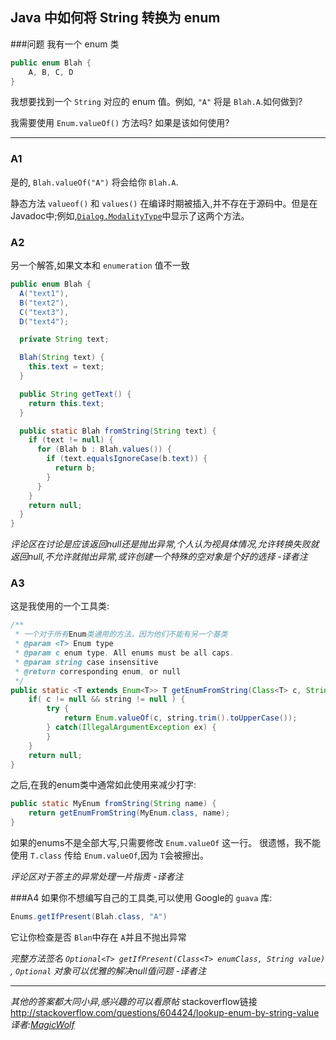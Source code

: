 ## Java 中如何将 String 转换为 enum

###问题
我有一个 enum 类

``` java 
public enum Blah {
    A, B, C, D
}
```
我想要找到一个 `String` 对应的 enum 值。例如, `"A"` 将是 `Blah.A`.如何做到?

我需要使用 `Enum.valueOf()` 方法吗? 如果是该如何使用?

---

### A1

是的, `Blah.valueOf("A")` 将会给你 `Blah.A`.

静态方法 `valueof()` 和 `values()` 在编译时期被插入,并不存在于源码中。但是在Javadoc中;例如,[`Dialog.ModalityType`](http://docs.oracle.com/javase/7/docs/api/java/awt/Dialog.ModalityType.html "Dialog.ModalityType")中显示了这两个方法。


### A2

另一个解答,如果文本和 `enumeration` 值不一致

``` java 
public enum Blah {
  A("text1"),
  B("text2"),
  C("text3"),
  D("text4");

  private String text;

  Blah(String text) {
    this.text = text;
  }

  public String getText() {
    return this.text;
  }

  public static Blah fromString(String text) {
    if (text != null) {
      for (Blah b : Blah.values()) {
        if (text.equalsIgnoreCase(b.text)) {
          return b;
        }
      }
    }
    return null;
  }
}
```
_评论区在讨论是应该返回null还是抛出异常,个人认为视具体情况,允许转换失败就返回null,不允许就抛出异常,或许创建一个特殊的空对象是个好的选择 -译者注_

### A3

这是我使用的一个工具类:

``` java 
/**
 * 一个对于所有Enum类通用的方法，因为他们不能有另一个基类
 * @param <T> Enum type
 * @param c enum type. All enums must be all caps.
 * @param string case insensitive
 * @return corresponding enum, or null
 */
public static <T extends Enum<T>> T getEnumFromString(Class<T> c, String string) {
    if( c != null && string != null ) {
        try {
            return Enum.valueOf(c, string.trim().toUpperCase());
        } catch(IllegalArgumentException ex) {
        }
    }
    return null;
}
```
之后,在我的enum类中通常如此使用来减少打字:
``` java 
public static MyEnum fromString(String name) {
    return getEnumFromString(MyEnum.class, name);
}
```
如果的enums不是全部大写,只需要修改 `Enum.valueOf` 这一行。
很遗憾，我不能使用 `T.class` 传给 `Enum.valueOf`,因为 `T`会被擦出。 

_评论区对于答主的异常处理一片指责 -译者注_

###A4
如果你不想编写自己的工具类,可以使用 Google的 `guava` 库:
``` java
Enums.getIfPresent(Blah.class, "A")
```
它让你检查是否 `Blan`中存在 `A`并且不抛出异常

_完整方法签名 `Optional<T> getIfPresent(Class<T> enumClass, String value)` , `Optional` 对象可以优雅的解决null值问题 -译者注_

---
_其他的答案都大同小异,感兴趣的可以看原帖_
stackoverflow链接
http://stackoverflow.com/questions/604424/lookup-enum-by-string-value
_译者:[MagicWolf](https://github.com/DaiDongLiang)_

